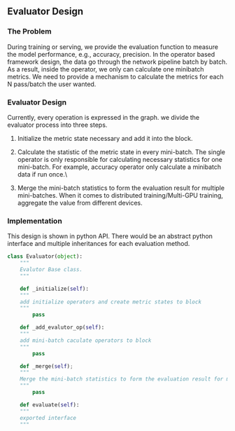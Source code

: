 ## Evaluator Design

### The Problem

During training or serving, we provide the evaluation function to measure the model performance, e.g., accuracy, precision. In the operator based framework design, the data go through the network pipeline batch by batch. As a result, inside the operator, we only can calculate one minibatch metrics. We need to provide a mechanism to calculate the metrics for each N pass/batch the user wanted.

### Evaluator Design
Currently, every operation is expressed in the graph. we divide the evaluator process into three steps.

1. Initialize the metric state necessary and add it into the block.

2. Calculate the statistic of the metric state in every mini-batch. The single operator is only responsible for calculating necessary statistics for one mini-batch. For example, accuracy operator only calculate a minibatch data if run once.\


3. Merge the mini-batch statistics to form the evaluation result for multiple mini-batches. When it comes to distributed training/Multi-GPU training, aggregate the value from different devices.

### Implementation
This design is shown in python API. There would be an abstract python interface and multiple inheritances for each evaluation method.

```python
class Evaluator(object):
    """
    Evalutor Base class.
    """

    def _initialize(self):
    """
    add initialize operators and create metric states to block
    """
        pass

    def _add_evalutor_op(self):
    """
    add mini-batch caculate operators to block
    """
        pass

    def _merge(self);
    """
    Merge the mini-batch statistics to form the evaluation result for multiple mini-batches.
    """
        pass

    def evaluate(self):
    """
    exported interface
    """

```
